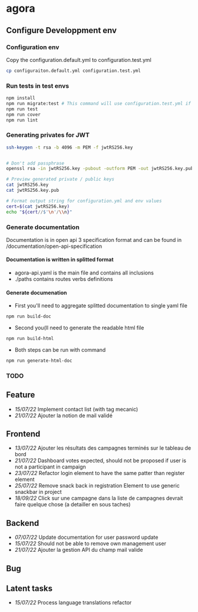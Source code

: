 # agora

## Configure Developpment env

### Configuration env

Copy the configuration.default.yml to configuration.test.yml

```bash
cp configuraiton.default.yml configuration.test.yml
```

### Run tests in test envs

```bash
npm install
npm run migrate:test # This command will use configuration.test.yml if file exists
npm run test
npm run cover
npm run lint
```

### Generating privates for JWT

```bash
ssh-keygen -t rsa -b 4096 -m PEM -f jwtRS256.key


# Don't add passphrase
openssl rsa -in jwtRS256.key -pubout -outform PEM -out jwtRS256.key.pub

# Preview generated private / public keys
cat jwtRS256.key
cat jwtRS256.key.pub

# Format output string for configuration.yml and env values
cert=$(cat jwtRS256.key)
echo "${cert//$'\n'/\\n}"
```

### Generate documentation

Documentation is in open api 3 specification format and can be found in /documentation/open-api-specification

#### Documentation is written in splitted format

* agora-api.yaml is the main file and contains all inclusions
* ./paths contains routes verbs definitions


#### Generate documenation

* First you'll need to aggregate splitted documentation to single yaml file

```bash
npm run build-doc
```

* Second you(ll need to generate the readable html file

```bash
npm run build-html
```

* Both steps can be run with command

```bash
npm run generate-html-doc
```

### TODO

## Feature

* *15/07/22* Implement contact list (with tag mecanic)
* *21/07/22* Ajouter la notion de mail validé

## Frontend

* *13/07/22* Ajouter les résultats des campagnes terminés sur le tableau de bord
* *21/07/22* Dashboard votes expected, should not be proposed if user is not a participant in campaign
* *23/07/22* Refactor login element to have the same patter than register element
* *25/07/22* Remove snack back in registration Element to use generic snackbar in project
* *18/09/22* Click sur une campagne dans la liste de campagnes devrait faire quelque chose (a detailler en sous taches)

## Backend

* *07/07/22* Update documentation for user password update
* *15/07/22* Should not be able to remove own management user
* *21/07/22* Ajouter la gestion API du champ mail valide

## Bug

## Latent tasks

* *15/07/22* Process language translations refactor
